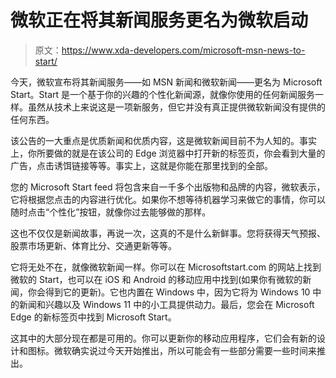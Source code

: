 # 微软正在将其新闻服务更名为微软启动

> 原文：<https://www.xda-developers.com/microsoft-msn-news-to-start/>

今天，微软宣布将其新闻服务——如 MSN 新闻和微软新闻——更名为 Microsoft Start。Start 是一个基于你的兴趣的个性化新闻源，就像你使用的任何新闻服务一样。虽然从技术上来说这是一项新服务，但它并没有真正提供微软新闻没有提供的任何东西。

该公告的一大重点是优质新闻和优质内容，这是微软新闻目前不为人知的。事实上，你所要做的就是在该公司的 Edge 浏览器中打开新的标签页，你会看到大量的广告，点击诱饵链接等等。事实上，这就是你能在那里找到的全部。

您的 Microsoft Start feed 将包含来自一千多个出版物和品牌的内容，微软表示，它将根据您点击的内容进行优化。如果你不想等待机器学习来做它的事情，你可以随时点击“个性化”按钮，就像你过去能够做的那样。

这也不仅仅是新闻故事，再说一次，这真的不是什么新鲜事。您将获得天气预报、股票市场更新、体育比分、交通更新等等。

它将无处不在，就像微软新闻一样。你可以在 Microsoftstart.com 的网站上找到微软的 Start，也可以在 iOS 和 Android 的移动应用中找到(如果你有微软的新闻，你会得到它的更新)。它也内置在 Windows 中，因为它将为 Windows 10 中的新闻和兴趣以及 Windows 11 中的小工具提供动力。最后，您会在 Microsoft Edge 的新标签页中找到 Microsoft Start。

这其中的大部分现在都是可用的。你可以更新你的移动应用程序，它们会有新的设计和图标。微软确实说过今天开始推出，所以可能会有一些部分需要一些时间来推出。